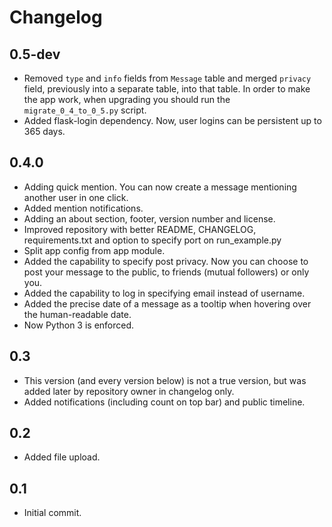 # Changelog

## 0.5-dev

* Removed `type` and `info` fields from `Message` table and merged `privacy` field, previously into a separate table, into that table. In order to make the app work, when upgrading you should run the `migrate_0_4_to_0_5.py` script. 
* Added flask-login dependency. Now, user logins can be persistent up to 365 days. 

## 0.4.0

* Adding quick mention. You can now create a message mentioning another user in one click.
* Added mention notifications.
* Adding an about section, footer, version number and license.
* Improved repository with better README, CHANGELOG, requirements.txt and option to specify port on run_example.py
* Split app config from app module.
* Added the capability to specify post privacy. Now you can choose to post your message to the public, to friends (mutual followers) or only you.
* Added the capability to log in specifying email instead of username.
* Added the precise date of a message as a tooltip when hovering over the human-readable date.
* Now Python 3 is enforced.

## 0.3

* This version (and every version below) is not a true version, but was added later by repository owner in changelog only.
* Added notifications (including count on top bar) and public timeline.

## 0.2

* Added file upload.

## 0.1

* Initial commit.
